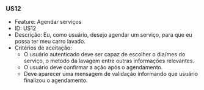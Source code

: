 ### US12

- Feature: Agendar serviços
- ID: US12
- Descrição: Eu, como usuário, desejo agendar um serviço, para que eu possa ter meu carro lavado.
- Critérios de aceitação:
  *  O usuário autenticado deve ser capaz de escolher o dia/mes do serviço, o metodo da lavagem entre outras informações relevantes.
  *  O usuário deve confirmar a ação após o agendamento.
  *  Deve  aparecer uma mensagem de validação informando que usuário finalizou o agendamento.
  